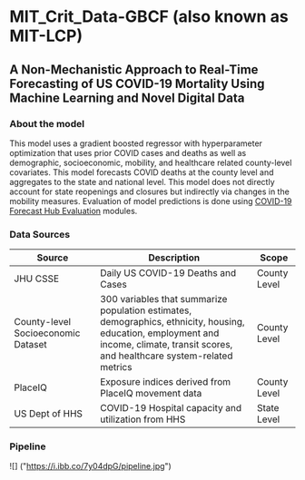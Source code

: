 # MIT_Crit_Data-GBCF (also known as MIT-LCP)
## A Non-Mechanistic Approach to Real-Time Forecasting of US COVID-19 Mortality Using Machine Learning and Novel Digital Data

### About the model
This model uses a gradient boosted regressor with hyperparameter optimization that uses prior COVID cases and deaths as well as demographic, socioeconomic, mobility, and healthcare related county-level covariates. This model forecasts COVID deaths at the county level and aggregates to the state and national level. This model does not directly account for state reopenings and closures but indirectly via changes in the mobility measures. Evaluation of model predictions is done using 
[COVID-19 Forecast Hub Evaluation](https://github.com/youyanggu/covid19-forecast-hub-evaluation)  modules.

### Data Sources
| Source      | Description | Scope |
| ----------- | ----------- | ----- |
| JHU CSSE |Daily US COVID-19 Deaths and Cases|County Level|
|County-level Socioeconomic Dataset|300 variables that summarize population estimates, demographics, ethnicity, housing, education, employment and income, climate, transit scores, and healthcare system-related metrics|County Level|
|PlaceIQ|Exposure indices derived from PlaceIQ movement data|County Level|
|US Dept of HHS|COVID-19 Hospital capacity and utilization from HHS|State Level|

### Pipeline
![] ("https://i.ibb.co/7y04dpG/pipeline.jpg")

